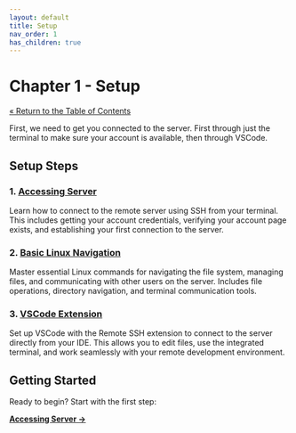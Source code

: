 ```yaml
---
layout: default
title: Setup
nav_order: 1
has_children: true
---
```


# Chapter 1 - Setup

[&laquo; Return to the Table of Contents](../index.md)

First, we need to get you connected to the server. First through just the terminal to make sure your account is available, then through VSCode.

## Setup Steps

### 1. [Accessing Server](accessingServer.md)
Learn how to connect to the remote server using SSH from your terminal. This includes getting your account credentials, verifying your account page exists, and establishing your first connection to the server.

### 2. [Basic Linux Navigation](linuxNavigation.md)
Master essential Linux commands for navigating the file system, managing files, and communicating with other users on the server. Includes file operations, directory navigation, and terminal communication tools.

### 3. [VSCode Extension](vsCodeConnection.md)
Set up VSCode with the Remote SSH extension to connect to the server directly from your IDE. This allows you to edit files, use the integrated terminal, and work seamlessly with your remote development environment.

## Getting Started

Ready to begin? Start with the first step:

**[Accessing Server →](accessingServer.md)**
